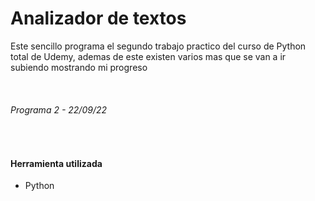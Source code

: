 <h1>Analizador de textos</h1>
<p>Este sencillo programa el segundo trabajo practico del curso de Python total de Udemy, ademas de este existen varios mas que se van a ir subiendo mostrando mi progreso</p>
<br>
<h6>Programa 2 - 22/09/22</h6>
<br>
<h4>Herramienta utilizada</h4>
<ul>
  <li>Python</li>
</ul>
